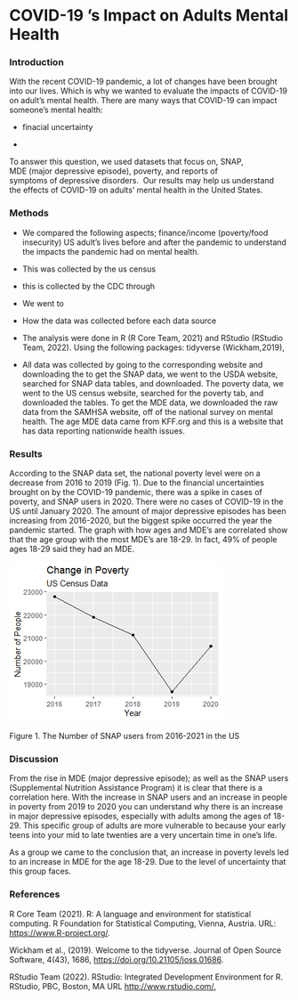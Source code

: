 
# COVID-19 ’s Impact on Adults Mental Health

### Introduction

With the recent COVID-19 pandemic, a lot of changes have been brought
into our lives. Which is why we wanted to evaluate the impacts of
COVID-19 on adult’s mental health. There are many ways that COVID-19 can
impact someone’s mental health:

-   finacial uncertainty

-   

To answer this question, we used datasets that focus on, SNAP,
MDE (major depressive episode), poverty, and reports of
symptoms of depressive disorders.  Our results may help us understand
the effects of COVID-19 on adults’ mental health in the United States.

### Methods

-   We compared the following aspects; finance/income (poverty/food
    insecurity) US adult’s lives before and after the pandemic to
    understand the impacts the pandemic had on mental health. 

-   This was collected by the us census

-   this is collected by the CDC through

-   We went to

-   How the data was collected before each data source

-   The analysis were done in R (R Core Team, 2021) and RStudio (RStudio
    Team, 2022). Using the following packages: tidyverse (Wickham,2019),

-   All data was collected by going to the corresponding website and
    downloading the to get the SNAP data, we went to the USDA website,
    searched for SNAP data tables, and downloaded. The poverty data, we
    went to the US census website, searched for the poverty tab, and
    downloaded the tables. To get the MDE data, we downloaded the raw
    data from the SAMHSA website, off of the national survey on mental
    health. The age MDE data came from KFF.org and this is a website
    that has data reporting nationwide health issues.

### Results

According to the SNAP data set, the national poverty level were on a
decrease from 2016 to 2019 (Fig. 1). Due to the financial uncertainties
brought on by the COVID-19 pandemic, there was a spike in cases of
poverty, and SNAP users in 2020. There were no cases of COVID-19 in the
US until January 2020. The amount of major depressive episodes has been
increasing from 2016-2020, but the biggest spike occurred the year the
pandemic started. The graph with how ages and MDE’s are correlated show
that the age group with the most MDE’s are 18-29. In fact, 49% of people
ages 18-29 said they had an MDE.

![](EDA-Project-Reports_files/figure-gfm/unnamed-chunk-1-1.png)<!-- -->

Figure 1. The Number of SNAP users from 2016-2021 in the US

### Discussion

From the rise in MDE (major depressive episode); as well as the SNAP
users (Supplemental Nutrition Assistance Program) it is clear that there
is a correlation here. With the increase in SNAP users and an increase
in people in poverty from 2019 to 2020 you can understand why there is
an increase in major depressive episodes, especially with adults among
the ages of 18-29. This specific group of adults are more vulnerable to
because your early teens into your mid to late twenties are a very
uncertain time in one’s life.

As a group we came to the conclusion that, an increase in poverty levels
led to an increase in MDE for the age 18-29. Due to the level of
uncertainty that this group faces.

### References

R Core Team (2021). R: A language and environment for statistical
computing. R Foundation for Statistical Computing, Vienna, Austria. URL:
<https://www.R-project.org/>.

Wickham et al., (2019). Welcome to the tidyverse. Journal of Open Source
Software, 4(43), 1686, <https://doi.org/10.21105/joss.01686>.

RStudio Team (2022). RStudio: Integrated Development Environment for R.
RStudio, PBC, Boston, MA URL <http://www.rstudio.com/.>
